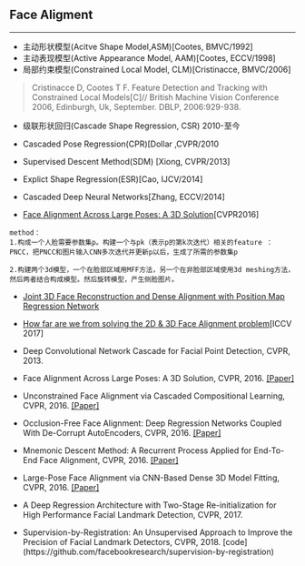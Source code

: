 ## Face Aligment
------------------------------
- 主动形状模型(Acitve Shape Model,ASM)[Cootes, BMVC/1992]
- 主动表现模型(Active Appearance Model, AAM)[Cootes, ECCV/1998]
- 局部约束模型(Constrained Local Model, CLM)[Cristinacce, BMVC/2006]
> Cristinacce D, Cootes T F. Feature Detection and Tracking with Constrained Local Models[C]// British Machine Vision Conference 2006, Edinburgh, Uk, September. DBLP, 2006:929-938.

- 级联形状回归(Cascade Shape Regression, CSR) 2010-至今
- Cascaded Pose Regression(CPR)[Dollar ,CVPR/2010
- Supervised Descent Method(SDM) [Xiong, CVPR/2013]
- Explict Shape Regression(ESR)[Cao, IJCV/2014]
- Cascaded Deep Neural Networks[Zhang, ECCV/2014]



- [Face Alignment Across Large Poses: A 3D Solution](http://www.cbsr.ia.ac.cn/users/xiangyuzhu/projects/3DDFA/main.htm)[CVPR2016]
```
method：
1.构成一个人脸需要参数集p。构建一个与pk（表示p的第k次迭代）相关的feature ：PNCC，把PNCC和图片输入CNN多次迭代并更新p以后，生成了所需的参数集p

2.构建两个3d模型，一个在脸部区域用MFF方法，另一个在非脸部区域使用3d meshing方法，然后两者结合构成模型。然后旋转模型，产生侧脸图片。
```

- [Joint 3D Face Reconstruction and Dense Alignment with Position Map Regression Network](https://github.com/YadiraF/PRNet)

- [How far are we from solving the 2D \& 3D Face Alignment problem](https://github.com/1adrianb/face-alignment)[ICCV 2017]


<ul>
<li>Deep Convolutional Network Cascade for Facial Point Detection, CVPR, 2013.
</ul></li>
       
<ul>
<li>Face Alignment Across Large Poses: A 3D Solution, CVPR, 2016. <a href="http://www.cv-foundation.org/openaccess/content_cvpr_2016/papers/Zhu_Face_Alignment_Across_CVPR_2016_paper.pdf">[Paper]</a></li>
</ul></li>

<ul>
<li>Unconstrained Face Alignment via Cascaded Compositional Learning, CVPR, 2016. <a href="http://www.cv-foundation.org/openaccess/content_cvpr_2016/papers/Zhu_Unconstrained_Face_Alignment_CVPR_2016_paper.pdf">[Paper]</a></li>
</ul></li>

<ul>
<li>Occlusion-Free Face Alignment: Deep Regression Networks Coupled With De-Corrupt AutoEncoders, CVPR, 2016. <a href="http://www.cv-foundation.org/openaccess/content_cvpr_2016/papers/Zhang_Occlusion-Free_Face_Alignment_CVPR_2016_paper.pdf">[Paper]</a></li>
</ul></li>

<ul>
<li>Mnemonic Descent Method: A Recurrent Process Applied for End-To-End Face Alignment, CVPR, 2016. <a href="http://www.cv-foundation.org/openaccess/content_cvpr_2016/papers/Trigeorgis_Mnemonic_Descent_Method_CVPR_2016_paper.pdf">[Paper]</a></li>
</ul></li>

<ul>
<li>Large-Pose Face Alignment via CNN-Based Dense 3D Model Fitting, CVPR, 2016. <a href="http://www.cv-foundation.org/openaccess/content_cvpr_2016/papers/Jourabloo_Large-Pose_Face_Alignment_CVPR_2016_paper.pdf">[Paper]</a></li>
</ul></li>

<ul><li>
A Deep Regression Architecture with Two-Stage Re-initialization for High Performance Facial Landmark Detection, CVPR, 2017.
</ul></li>

<ul><li>
Supervision-by-Registration: An Unsupervised Approach to Improve the Precision of Facial Landmark Detectors, CVPR, 2018.
       [code](https://github.com/facebookresearch/supervision-by-registration)
</ul></li>


